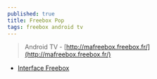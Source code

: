 ```yaml
---
published: true
title: Freebox Pop
tags: freebox android tv
---
```

> Android TV - [http://mafreebox.freebox.fr/](http://mafreebox.freebox.fr/)

- [Interface Freebox](https://www.echosdunet.net/free/interface-freebox)